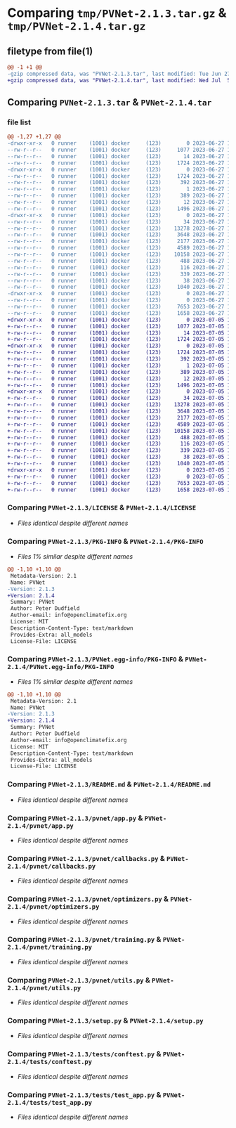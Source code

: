 # Comparing `tmp/PVNet-2.1.3.tar.gz` & `tmp/PVNet-2.1.4.tar.gz`

## filetype from file(1)

```diff
@@ -1 +1 @@
-gzip compressed data, was "PVNet-2.1.3.tar", last modified: Tue Jun 27 14:07:03 2023, max compression
+gzip compressed data, was "PVNet-2.1.4.tar", last modified: Wed Jul  5 10:12:07 2023, max compression
```

## Comparing `PVNet-2.1.3.tar` & `PVNet-2.1.4.tar`

### file list

```diff
@@ -1,27 +1,27 @@
-drwxr-xr-x   0 runner    (1001) docker     (123)        0 2023-06-27 14:07:03.929233 PVNet-2.1.3/
--rw-r--r--   0 runner    (1001) docker     (123)     1077 2023-06-27 14:06:54.000000 PVNet-2.1.3/LICENSE
--rw-r--r--   0 runner    (1001) docker     (123)       14 2023-06-27 14:06:54.000000 PVNet-2.1.3/MANIFEST.in
--rw-r--r--   0 runner    (1001) docker     (123)     1724 2023-06-27 14:07:03.929233 PVNet-2.1.3/PKG-INFO
-drwxr-xr-x   0 runner    (1001) docker     (123)        0 2023-06-27 14:07:03.925233 PVNet-2.1.3/PVNet.egg-info/
--rw-r--r--   0 runner    (1001) docker     (123)     1724 2023-06-27 14:07:03.000000 PVNet-2.1.3/PVNet.egg-info/PKG-INFO
--rw-r--r--   0 runner    (1001) docker     (123)      392 2023-06-27 14:07:03.000000 PVNet-2.1.3/PVNet.egg-info/SOURCES.txt
--rw-r--r--   0 runner    (1001) docker     (123)        1 2023-06-27 14:07:03.000000 PVNet-2.1.3/PVNet.egg-info/dependency_links.txt
--rw-r--r--   0 runner    (1001) docker     (123)      389 2023-06-27 14:07:03.000000 PVNet-2.1.3/PVNet.egg-info/requires.txt
--rw-r--r--   0 runner    (1001) docker     (123)       12 2023-06-27 14:07:03.000000 PVNet-2.1.3/PVNet.egg-info/top_level.txt
--rw-r--r--   0 runner    (1001) docker     (123)     1496 2023-06-27 14:06:54.000000 PVNet-2.1.3/README.md
-drwxr-xr-x   0 runner    (1001) docker     (123)        0 2023-06-27 14:07:03.929233 PVNet-2.1.3/pvnet/
--rw-r--r--   0 runner    (1001) docker     (123)       34 2023-06-27 14:06:54.000000 PVNet-2.1.3/pvnet/__init__.py
--rw-r--r--   0 runner    (1001) docker     (123)    13278 2023-06-27 14:06:54.000000 PVNet-2.1.3/pvnet/app.py
--rw-r--r--   0 runner    (1001) docker     (123)     3648 2023-06-27 14:06:54.000000 PVNet-2.1.3/pvnet/callbacks.py
--rw-r--r--   0 runner    (1001) docker     (123)     2177 2023-06-27 14:06:54.000000 PVNet-2.1.3/pvnet/optimizers.py
--rw-r--r--   0 runner    (1001) docker     (123)     4589 2023-06-27 14:06:54.000000 PVNet-2.1.3/pvnet/training.py
--rw-r--r--   0 runner    (1001) docker     (123)    10158 2023-06-27 14:06:54.000000 PVNet-2.1.3/pvnet/utils.py
--rw-r--r--   0 runner    (1001) docker     (123)      488 2023-06-27 14:06:54.000000 PVNet-2.1.3/pyproject.toml
--rw-r--r--   0 runner    (1001) docker     (123)      116 2023-06-27 14:06:54.000000 PVNet-2.1.3/requirements-dev.txt
--rw-r--r--   0 runner    (1001) docker     (123)      339 2023-06-27 14:06:54.000000 PVNet-2.1.3/requirements.txt
--rw-r--r--   0 runner    (1001) docker     (123)       38 2023-06-27 14:07:03.929233 PVNet-2.1.3/setup.cfg
--rw-r--r--   0 runner    (1001) docker     (123)     1040 2023-06-27 14:06:54.000000 PVNet-2.1.3/setup.py
-drwxr-xr-x   0 runner    (1001) docker     (123)        0 2023-06-27 14:07:03.929233 PVNet-2.1.3/tests/
--rw-r--r--   0 runner    (1001) docker     (123)        0 2023-06-27 14:06:54.000000 PVNet-2.1.3/tests/__init__.py
--rw-r--r--   0 runner    (1001) docker     (123)     7653 2023-06-27 14:06:54.000000 PVNet-2.1.3/tests/conftest.py
--rw-r--r--   0 runner    (1001) docker     (123)     1658 2023-06-27 14:06:54.000000 PVNet-2.1.3/tests/test_app.py
+drwxr-xr-x   0 runner    (1001) docker     (123)        0 2023-07-05 10:12:07.039581 PVNet-2.1.4/
+-rw-r--r--   0 runner    (1001) docker     (123)     1077 2023-07-05 10:11:57.000000 PVNet-2.1.4/LICENSE
+-rw-r--r--   0 runner    (1001) docker     (123)       14 2023-07-05 10:11:57.000000 PVNet-2.1.4/MANIFEST.in
+-rw-r--r--   0 runner    (1001) docker     (123)     1724 2023-07-05 10:12:07.039581 PVNet-2.1.4/PKG-INFO
+drwxr-xr-x   0 runner    (1001) docker     (123)        0 2023-07-05 10:12:07.035581 PVNet-2.1.4/PVNet.egg-info/
+-rw-r--r--   0 runner    (1001) docker     (123)     1724 2023-07-05 10:12:07.000000 PVNet-2.1.4/PVNet.egg-info/PKG-INFO
+-rw-r--r--   0 runner    (1001) docker     (123)      392 2023-07-05 10:12:07.000000 PVNet-2.1.4/PVNet.egg-info/SOURCES.txt
+-rw-r--r--   0 runner    (1001) docker     (123)        1 2023-07-05 10:12:07.000000 PVNet-2.1.4/PVNet.egg-info/dependency_links.txt
+-rw-r--r--   0 runner    (1001) docker     (123)      389 2023-07-05 10:12:07.000000 PVNet-2.1.4/PVNet.egg-info/requires.txt
+-rw-r--r--   0 runner    (1001) docker     (123)       12 2023-07-05 10:12:07.000000 PVNet-2.1.4/PVNet.egg-info/top_level.txt
+-rw-r--r--   0 runner    (1001) docker     (123)     1496 2023-07-05 10:11:57.000000 PVNet-2.1.4/README.md
+drwxr-xr-x   0 runner    (1001) docker     (123)        0 2023-07-05 10:12:07.035581 PVNet-2.1.4/pvnet/
+-rw-r--r--   0 runner    (1001) docker     (123)       34 2023-07-05 10:11:57.000000 PVNet-2.1.4/pvnet/__init__.py
+-rw-r--r--   0 runner    (1001) docker     (123)    13278 2023-07-05 10:11:57.000000 PVNet-2.1.4/pvnet/app.py
+-rw-r--r--   0 runner    (1001) docker     (123)     3648 2023-07-05 10:11:57.000000 PVNet-2.1.4/pvnet/callbacks.py
+-rw-r--r--   0 runner    (1001) docker     (123)     2177 2023-07-05 10:11:57.000000 PVNet-2.1.4/pvnet/optimizers.py
+-rw-r--r--   0 runner    (1001) docker     (123)     4589 2023-07-05 10:11:57.000000 PVNet-2.1.4/pvnet/training.py
+-rw-r--r--   0 runner    (1001) docker     (123)    10158 2023-07-05 10:11:57.000000 PVNet-2.1.4/pvnet/utils.py
+-rw-r--r--   0 runner    (1001) docker     (123)      488 2023-07-05 10:11:57.000000 PVNet-2.1.4/pyproject.toml
+-rw-r--r--   0 runner    (1001) docker     (123)      116 2023-07-05 10:11:57.000000 PVNet-2.1.4/requirements-dev.txt
+-rw-r--r--   0 runner    (1001) docker     (123)      339 2023-07-05 10:11:57.000000 PVNet-2.1.4/requirements.txt
+-rw-r--r--   0 runner    (1001) docker     (123)       38 2023-07-05 10:12:07.039581 PVNet-2.1.4/setup.cfg
+-rw-r--r--   0 runner    (1001) docker     (123)     1040 2023-07-05 10:11:57.000000 PVNet-2.1.4/setup.py
+drwxr-xr-x   0 runner    (1001) docker     (123)        0 2023-07-05 10:12:07.039581 PVNet-2.1.4/tests/
+-rw-r--r--   0 runner    (1001) docker     (123)        0 2023-07-05 10:11:57.000000 PVNet-2.1.4/tests/__init__.py
+-rw-r--r--   0 runner    (1001) docker     (123)     7653 2023-07-05 10:11:57.000000 PVNet-2.1.4/tests/conftest.py
+-rw-r--r--   0 runner    (1001) docker     (123)     1658 2023-07-05 10:11:57.000000 PVNet-2.1.4/tests/test_app.py
```

### Comparing `PVNet-2.1.3/LICENSE` & `PVNet-2.1.4/LICENSE`

 * *Files identical despite different names*

### Comparing `PVNet-2.1.3/PKG-INFO` & `PVNet-2.1.4/PKG-INFO`

 * *Files 1% similar despite different names*

```diff
@@ -1,10 +1,10 @@
 Metadata-Version: 2.1
 Name: PVNet
-Version: 2.1.3
+Version: 2.1.4
 Summary: PVNet
 Author: Peter Dudfield
 Author-email: info@openclimatefix.org
 License: MIT
 Description-Content-Type: text/markdown
 Provides-Extra: all_models
 License-File: LICENSE
```

### Comparing `PVNet-2.1.3/PVNet.egg-info/PKG-INFO` & `PVNet-2.1.4/PVNet.egg-info/PKG-INFO`

 * *Files 1% similar despite different names*

```diff
@@ -1,10 +1,10 @@
 Metadata-Version: 2.1
 Name: PVNet
-Version: 2.1.3
+Version: 2.1.4
 Summary: PVNet
 Author: Peter Dudfield
 Author-email: info@openclimatefix.org
 License: MIT
 Description-Content-Type: text/markdown
 Provides-Extra: all_models
 License-File: LICENSE
```

### Comparing `PVNet-2.1.3/README.md` & `PVNet-2.1.4/README.md`

 * *Files identical despite different names*

### Comparing `PVNet-2.1.3/pvnet/app.py` & `PVNet-2.1.4/pvnet/app.py`

 * *Files identical despite different names*

### Comparing `PVNet-2.1.3/pvnet/callbacks.py` & `PVNet-2.1.4/pvnet/callbacks.py`

 * *Files identical despite different names*

### Comparing `PVNet-2.1.3/pvnet/optimizers.py` & `PVNet-2.1.4/pvnet/optimizers.py`

 * *Files identical despite different names*

### Comparing `PVNet-2.1.3/pvnet/training.py` & `PVNet-2.1.4/pvnet/training.py`

 * *Files identical despite different names*

### Comparing `PVNet-2.1.3/pvnet/utils.py` & `PVNet-2.1.4/pvnet/utils.py`

 * *Files identical despite different names*

### Comparing `PVNet-2.1.3/setup.py` & `PVNet-2.1.4/setup.py`

 * *Files identical despite different names*

### Comparing `PVNet-2.1.3/tests/conftest.py` & `PVNet-2.1.4/tests/conftest.py`

 * *Files identical despite different names*

### Comparing `PVNet-2.1.3/tests/test_app.py` & `PVNet-2.1.4/tests/test_app.py`

 * *Files identical despite different names*

